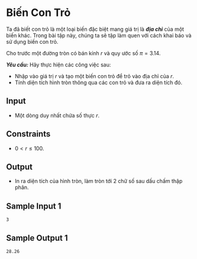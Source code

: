 # Biến Con Trỏ

Ta đã biết con trỏ là một loại biến đặc biệt mang giá trị là ***địa chỉ*** của một biến khác. Trong bài tập này, chúng ta sẽ tập làm quen với cách khai báo và sử dụng biến con trỏ.

Cho trước một đường tròn có bán kính $r$ và quy ước số $\pi = 3.14$. 

***Yêu cầu:*** Hãy thực hiện các công việc sau:

- Nhập vào giá trị $r$ và tạo một biến con trỏ để trỏ vào địa chỉ của $r$.
- Tính diện tích hình tròn thông qua các con trỏ và đưa ra diện tích đó.

## Input

- Một dòng duy nhất chứa số thực $r$.

## Constraints

- $0 < r \le 100$.

## Output

- In ra diện tích của hình tròn, làm tròn tới $2$ chữ số sau dấu chấm thập phân.

## Sample Input 1

```
3
```

## Sample Output 1

```
28.26
```

